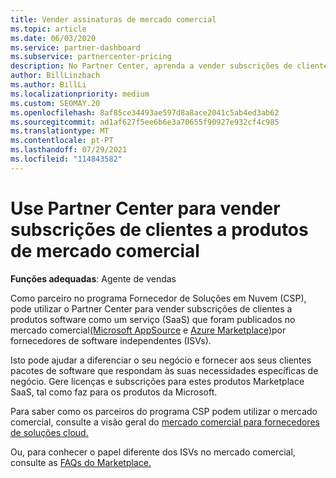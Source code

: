 ```yaml
---
title: Vender assinaturas de mercado comercial
ms.topic: article
ms.date: 06/03/2020
ms.service: partner-dashboard
ms.subservice: partnercenter-pricing
description: No Partner Center, aprenda a vender subscrições de clientes a produtos SaaS publicados no mercado comercial por Fornecedores de Software Independentes (ISVs).
author: BillLinzbach
ms.author: BillLi
ms.localizationpriority: medium
ms.custom: SEOMAY.20
ms.openlocfilehash: 8af85ce34493ae597d8a8ace2041c5ab4ed3ab62
ms.sourcegitcommit: ad1af627f5ee6b6e3a70655f90927e932cf4c985
ms.translationtype: MT
ms.contentlocale: pt-PT
ms.lasthandoff: 07/29/2021
ms.locfileid: "114843582"
---
```

# <a name="use-partner-center-to-sell-customers-subscriptions-to-commercial-marketplace-products"></a>Use Partner Center para vender subscrições de clientes a produtos de mercado comercial

**Funções adequadas**: Agente de vendas

Como parceiro no programa Fornecedor de Soluções em Nuvem (CSP), pode utilizar o Partner Center para vender subscrições de clientes a produtos software como um serviço (SaaS) que foram publicados no mercado comercial[(Microsoft AppSource](https://appsource.microsoft.com/) e [Azure Marketplace)](https://azuremarketplace.microsoft.com/)por fornecedores de software independentes (ISVs).

Isto pode ajudar a diferenciar o seu negócio e fornecer aos seus clientes pacotes de software que respondam às suas necessidades específicas de negócio. Gere licenças e subscrições para estes produtos Marketplace SaaS, tal como faz para os produtos da Microsoft.

Para saber como os parceiros do programa CSP podem utilizar o mercado comercial, consulte a visão geral do [mercado comercial para fornecedores de soluções cloud.](csp-commercial-marketplace-overview.md)

Ou, para conhecer o papel diferente dos ISVs no mercado comercial, consulte as [FAQs do Marketplace.](/azure/marketplace/marketplace-faq-publisher-guide)